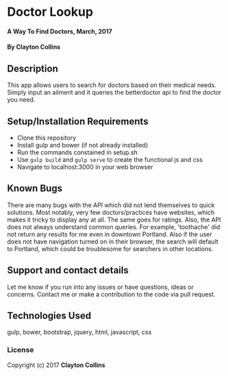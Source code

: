 # Doctor Lookup

#### A Way To Find Doctors, March, 2017

#### By **Clayton Collins**

## Description

This app allows users to search for doctors based on their medical needs. Simply input an ailment and it queries the betterdoctor api to find the doctor you need.

## Setup/Installation Requirements

* Clone this repository
* Install gulp and bower (if not already installed)
* Run the commands constained in setup.sh
* Use `gulp build` and `gulp serve` to create the functional js and css
* Navigate to localhost:3000 in your web browser


## Known Bugs

There are many bugs with the API which did not lend themselves to quick solutions. Most notably, very few doctors/practices have websites, which makes it tricky to display any at all. The same goes for ratings. Also, the API does not always understand common queries. For example, 'toothache' did not return any results for me even in downtown Portland. Also if the user does not have navigation turned on in their browser, the search will default to Portland, which could be troublesome for searchers in other locations.


## Support and contact details

Let me know if you run into any issues or have questions, ideas or concerns.  Contact me or make a contribution to the code via pull request.

## Technologies Used

gulp, bower, bootstrap, jquery, html, javascript, css
### License


Copyright (c) 2017 **Clayton Collins**
